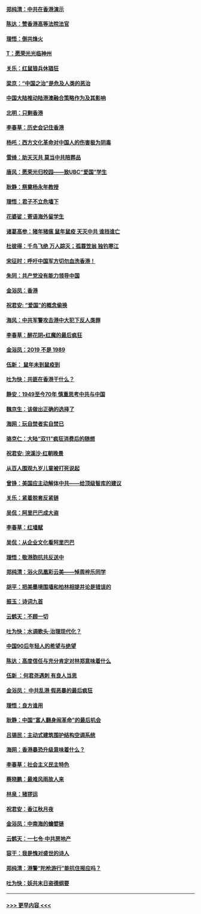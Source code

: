 #### [郑纯清：中共在香港演示](../pages/nsc993/n11670539.md?t=11211311) 
#### [陈达：赞香港高等法院法官](../pages/nsc993/n11669542.md?t=11211311) 
#### [理悟：倒共烽火](../pages/nsc993/n11668844.md?t=11211311) 
#### [T：愿荣光光临神州](../pages/nsc993/n11668421.md?t=11211311) 
#### [关乐：红鼠狼兵休猖狂](../pages/nsc993/n11668378.md?t=11211311) 
#### [梁京：“中国之治”是危及人类的恶治](../pages/nsc993/n11668328.md?t=11211311) 
#### [中国大陆推动陆港澳融合策略作为及其影响](../pages/nsc993/n11668157.md?t=11211311) 
#### [北明：只剩香港](../pages/nsc993/n11668002.md?t=11211311) 
#### [李春草：历史会记住香港](../pages/nsc993/n11667927.md?t=11211311) 
#### [杨吒：西方文化革命对中国人的伤害极为阴毒](../pages/nsc993/n11664521.md?t=11211311) 
#### [雪绮：助天灭共 莫当中共陪葬品](../pages/nsc993/n11662650.md?t=11211311) 
#### [唐风：愿荣光归校园——致UBC“爱国”学生](../pages/nsc993/n11662194.md?t=11211311) 
#### [耿静：祭奠杨永年教授](../pages/nsc993/n11662514.md?t=11211311) 
#### [理悟：君子不立危墙下](../pages/nsc993/n11662172.md?t=11211311) 
#### [花婆娑：寄语海外留学生](../pages/nsc993/n11662121.md?t=11211311) 
#### [诸葛高参：猪年猪瘟 鼠年鼠疫 天灭中共 谁挡谁亡](../pages/nsc993/n11661980.md?t=11211311) 
#### [杜彼得：千鸟飞绝 万人踪灭；孤蓑笠翁 独钓寒江](../pages/nsc993/n11661170.md?t=11211311) 
#### [宋征时：呼吁中国军方切勿血洗香港！](../pages/nsc993/n11415318.md?t=11211311) 
#### [朱同：共产党没有能力领导中国](../pages/nsc993/n11660421.md?t=11211311) 
#### [金浴凤：香港](../pages/nsc993/n11660419.md?t=11211311) 
#### [祝君安: “爱国”的概念偷换](../pages/nsc993/n11659706.md?t=11211311) 
#### [海风：中共军警攻击港中大犯下反人类罪](../pages/nsc993/n11659632.md?t=11211311) 
#### [李春草：醉花阴•红魔的最后疯狂](../pages/nsc993/n11659287.md?t=11211311) 
#### [金浴凤：2019 不是 1989](../pages/nsc993/n11657663.md?t=11211311) 
#### [伍新： 鼠年未到鼠疫到](../pages/nsc993/n11655098.md?t=11211311) 
#### [吐为快：共匪在香港干什么？](../pages/nsc993/n11654891.md?t=11211311) 
#### [静安：1949至今70年 慎重思考中共与中国](../pages/nsc993/n11651244.md?t=11211311) 
#### [魏京生：该做出正确的选择了](../pages/nsc993/n11653084.md?t=11211311) 
#### [海网：玩自焚者实自焚已](../pages/nsc993/n11652423.md?t=11211311) 
#### [骆克仁：大陆“双11”疯狂消费后的随想](../pages/nsc993/n11652305.md?t=11211311) 
#### [祝君安: 浣溪沙·红朝晚景](../pages/nsc993/n11652258.md?t=11211311) 
#### [从百人围观九岁儿童被打死说起](../pages/nsc993/n11651030.md?t=11211311) 
#### [曾铮：美国应主动解体中共——给顶级智库的建议](../pages/nsc993/n11649888.md?t=11211311) 
#### [关乐：紧着脱套反紧链](../pages/nsc993/n11649069.md?t=11211311) 
#### [吴侃：阿里巴巴成大盗](../pages/nsc993/n11645523.md?t=11211311) 
#### [李春草：红墙赋](../pages/nsc993/n11646389.md?t=11211311) 
#### [吴侃：从企业文化看阿里巴巴](../pages/nsc993/n11645476.md?t=11211311) 
#### [理悟：敬港胞抗共反送中](../pages/nsc993/n11645466.md?t=11211311) 
#### [郑纯清：浴火凤凰彩云美——悼周梓乐同学](../pages/nsc993/n11645155.md?t=11211311) 
#### [胡平：把美墨境围墙和柏林相提并论是错误的](../pages/nsc993/n11645134.md?t=11211311) 
#### [振玉：诗词九首](../pages/nsc993/n11644081.md?t=11211311) 
#### [云鹤天：不顾一切](../pages/nsc993/n11643508.md?t=11211311) 
#### [吐为快：水调歌头·治理现代化？](../pages/nsc993/n11643485.md?t=11211311) 
#### [中国90后年轻人的希望与绝望](../pages/nsc993/n11642317.md?t=11211311) 
#### [陈达：高度信任与充分肯定对林郑意味着什么](../pages/nsc993/n11641441.md?t=11211311) 
#### [伍新 ：何君尧遇刺 有良人当思](../pages/nsc993/n11641503.md?t=11211311) 
#### [金浴凤： 中共乱港  假恶暴的最后疯狂](../pages/nsc993/n11641495.md?t=11211311) 
#### [理悟：良方谁用](../pages/nsc993/n11641463.md?t=11211311) 
#### [耿静：中国“富人翻身闹革命”的最后机会](../pages/nsc993/n11640655.md?t=11211311) 
#### [吕锡民：主动式建筑围护结构空调系统](../pages/nsc993/n11640168.md?t=11211311) 
#### [海网：香港暴恐升级意味着什么？](../pages/nsc993/n11635904.md?t=11211311) 
#### [李春草：社会主义民主特色](../pages/nsc993/n11634657.md?t=11211311) 
#### [蔡晓鹏：最难风雨故人来](../pages/nsc993/n11633145.md?t=11211311) 
#### [林泉：猪猡运](../pages/nsc993/n11631469.md?t=11211311) 
#### [祝君安：香江秋月夜](../pages/nsc993/n11631440.md?t=11211311) 
#### [金浴凤：中南海的蟾嬖链](../pages/nsc993/n11631290.md?t=11211311) 
#### [云鹤天：一七令·中共房地产](../pages/nsc993/n11630084.md?t=11211311) 
#### [容干：我是愧对盛世的诗人](../pages/nsc993/n11630059.md?t=11211311) 
#### [郑纯清：港警“陀枪游行”能抗住报应吗？](../pages/nsc993/n11629999.md?t=11211311) 
#### [吐为快：妖共末日盗德纲要](../pages/nsc993/n11628610.md?t=11211311) 

----
#### [ >>> 更早内容 <<< ](../indexes/nsc993-earlier.md)
